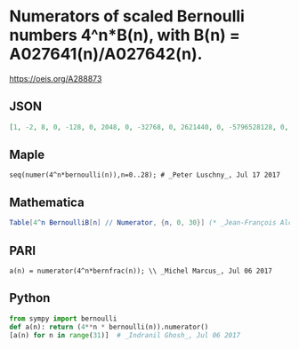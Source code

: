 # Numerators of scaled Bernoulli numbers 4^n\*B\(n\), with B\(n\) \= A027641\(n\)/A027642\(n\)\.
https://oeis.org/A288873
## JSON
```JSON
[1, -2, 8, 0, -128, 0, 2048, 0, -32768, 0, 2621440, 0, -5796528128, 0, 939524096, 0, -7767448354816, 0, 1507258642989056, 0, -95993412418797568, 0, 7516375836686024704, 0, -33265288504730187726848, 0, 19259875741830735724544, 0, -855664510723636131971203072, 0, 4966694343692730467779807805440]
```
## Maple
```Maple
seq(numer(4^n*bernoulli(n)),n=0..28); # _Peter Luschny_, Jul 17 2017
```
## Mathematica
```Mathematica
Table[4^n BernoulliB[n] // Numerator, {n, 0, 30}] (* _Jean-François Alcover_, Jul 14 2018 *)
```
## PARI
```PARI
a(n) = numerator(4^n*bernfrac(n)); \\ _Michel Marcus_, Jul 06 2017
```
## Python
```Python
from sympy import bernoulli
def a(n): return (4**n * bernoulli(n)).numerator()
[a(n) for n in range(31)]  # _Indranil Ghosh_, Jul 06 2017
```
